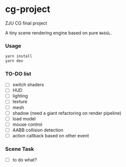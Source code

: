 # cg-project
ZJU CG final project

A tiny scene rendering engine based on pure `WebGL`.

### Usage
```sh
yarn install
yarn dev
```

### TO-DO list

- [ ] switch shaders
- [ ] HUD
- [ ] lighting
- [ ] texture
- [ ] mesh
- [ ] shadow (need a giant refactoring on render pipeline)
- [ ] load model
- [ ] mouse control
- [ ] AABB collision detection
- [ ] action callback based on other event

### Scene Task

- [ ] to do what?